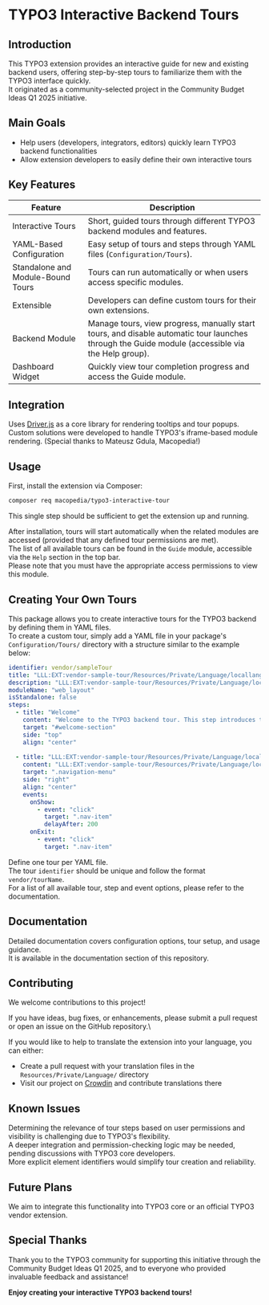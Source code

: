 # TYPO3 Interactive Backend Tours

## Introduction

This TYPO3 extension provides an interactive guide for new and existing backend users, offering step-by-step tours to familiarize them with the TYPO3 interface quickly.\
It originated as a community-selected project in the Community Budget Ideas Q1 2025 initiative.

## Main Goals

* Help users (developers, integrators, editors) quickly learn TYPO3 backend functionalities
* Allow extension developers to easily define their own interactive tours

## Key Features

| Feature                          | Description                                                                                                                |
|----------------------------------|----------------------------------------------------------------------------------------------------------------------------|
| Interactive Tours                | Short, guided tours through different TYPO3 backend modules and features.                                                 |
| YAML-Based Configuration         | Easy setup of tours and steps through YAML files (`Configuration/Tours`).                                                  |
| Standalone and Module-Bound Tours| Tours can run automatically or when users access specific modules.                                                         |
| Extensible                       | Developers can define custom tours for their own extensions.                                                              |
| Backend Module                   | Manage tours, view progress, manually start tours, and disable automatic tour launches through the Guide module (accessible via the Help group). |
| Dashboard Widget                 | Quickly view tour completion progress and access the Guide module.                                                         |


## Integration

Uses [Driver.js](https://driverjs.com) as a core library for rendering tooltips and tour popups.\
Custom solutions were developed to handle TYPO3's iframe-based module rendering. (Special thanks to Mateusz Gdula, Macopedia!)

## Usage

First, install the extension via Composer:

```bash
composer req macopedia/typo3-interactive-tour
```

This single step should be sufficient to get the extension up and running.

After installation, tours will start automatically when the related modules are accessed (provided that any defined tour permissions are met).\
The list of all available tours can be found in the `Guide` module, accessible via the `Help` section in the top bar.\
Please note that you must have the appropriate access permissions to view this module.

## Creating Your Own Tours

This package allows you to create interactive tours for the TYPO3 backend by defining them in YAML files.\
To create a custom tour, simply add a YAML file in your package's `Configuration/Tours/` directory with a structure similar to the example below:

```yaml
identifier: vendor/sampleTour
title: "LLL:EXT:vendor-sample-tour/Resources/Private/Language/locallang.xlf:tour.vendor.sampleTour.title"
description: "LLL:EXT:vendor-sample-tour/Resources/Private/Language/locallang.xlf:tour.vendor.sampleTour.description"
moduleName: "web_layout"
isStandalone: false
steps:
  - title: "Welcome"
    content: "Welcome to the TYPO3 backend tour. This step introduces the main interface."
    target: "#welcome-section"
    side: "top"
    align: "center"
    
  - title: "LLL:EXT:vendor-sample-tour/Resources/Private/Language/locallang.xlf:tour.vendor.sampleTour.step2.title"
    content: "LLL:EXT:vendor-sample-tour/Resources/Private/Language/locallang.xlf:tour.vendor.sampleTour.step2.content"
    target: ".navigation-menu"
    side: "right"
    align: "center"
    events:
      onShow:
        - event: "click"
          target: ".nav-item"
          delayAfter: 200      
      onExit:
        - event: "click"
          target: ".nav-item"
```

Define one tour per YAML file.\
The tour `identifier` should be unique and follow the format `vendor/tourName`.\
For a list of all available tour, step and event options, please refer to the documentation.

## Documentation

Detailed documentation covers configuration options, tour setup, and usage guidance.\
It is available in the documentation section of this repository.

## Contributing

We welcome contributions to this project! 

If you have ideas, bug fixes, or enhancements, please submit a pull request or open an issue on the GitHub repository.\

If you would like to help to translate the extension into your language, you can either:
- Create a pull request with your translation files in the `Resources/Private/Language/` directory
- Visit our project on [Crowdin](https://crowdin.com/project/typo3-extension-interactive-to) and contribute translations there

## Known Issues

Determining the relevance of tour steps based on user permissions and visibility is challenging due to TYPO3's flexibility.\
A deeper integration and permission-checking logic may be needed, pending discussions with TYPO3 core developers.\
More explicit element identifiers would simplify tour creation and reliability.

## Future Plans

We aim to integrate this functionality into TYPO3 core or an official TYPO3 vendor extension.

## Special Thanks

Thank you to the TYPO3 community for supporting this initiative through the Community Budget Ideas Q1 2025, and to everyone who provided invaluable feedback and assistance!

**Enjoy creating your interactive TYPO3 backend tours!**
